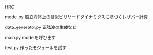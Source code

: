 HRC

model.py
超立方体上の擬似ビリヤードダイナミクスに基づくレザバー計算

data_generator.py
正弦波の生成など

main.py
modelを呼び出す

test.py
作ったモジュールを試す
